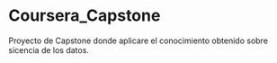 # Coursera_Capstone
Proyecto de Capstone donde aplicare el conocimiento obtenido sobre sicencia de los datos.
